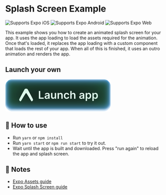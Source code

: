 # Splash Screen Example

<p>
  <!-- iOS -->
  <img alt="Supports Expo iOS" longdesc="Supports Expo iOS" src="https://img.shields.io/badge/iOS-4630EB.svg?style=flat-square&logo=APPLE&labelColor=999999&logoColor=fff" />
  <!-- Android -->
  <img alt="Supports Expo Android" longdesc="Supports Expo Android" src="https://img.shields.io/badge/Android-4630EB.svg?style=flat-square&logo=ANDROID&labelColor=A4C639&logoColor=fff" />
  <!-- Web -->
  <img alt="Supports Expo Web" longdesc="Supports Expo Web" src="https://img.shields.io/badge/web-4630EB.svg?style=flat-square&logo=GOOGLE-CHROME&labelColor=4285F4&logoColor=fff" />
</p>

This example shows you how to create an animated splash screen for your app. It uses the app loading to load the assets required for the animation. Once that's loaded, it replaces the app loading with a custom component that loads the rest of your app. When all of this is finished, it uses an outro animation and renders the app.

## Launch your own

[![Launch with Expo](https://github.com/expo/examples/blob/master/.gh-assets/launch.svg?raw=true)](https://launch.expo.dev/?github=https://github.com/expo/examples/tree/master/with-splash-screen)

## 🚀 How to use

- Run `yarn` or `npm install`
- Run `yarn start` or `npm run start` to try it out.
- Wait until the app is built and downloaded. Press "run again" to reload the app and splash screen.

## 📝 Notes

- [Expo Assets guide](https://docs.expo.dev/versions/latest/guides/assets/)
- [Expo Splash Screen guide](https://docs.expo.dev/versions/latest/guides/splash-screens/)

